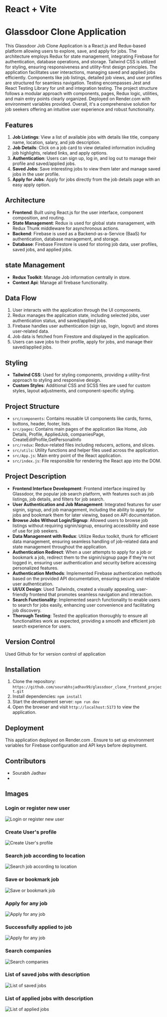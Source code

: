 # React + Vite

# Glassdoor Clone Application

This Glassdoor Job Clone Application is a React.js and Redux-based platform allowing users to explore, save, and apply for jobs. The architecture employs Redux for state management, integrating Firebase for authentication, database operations, and storage. Tailwind CSS is utilized for styling, ensuring responsiveness and utility-first design principles. The application facilitates user interactions, managing saved and applied jobs efficiently. Components like job listings, detailed job views, and user profiles are structured for seamless navigation. Testing encompasses Jest and React Testing Library for unit and integration testing. The project structure follows a modular approach with components, pages, Redux logic, utilities, and main entry points clearly organized. Deployed on Render.com with environment variables provided. Overall, it's a comprehensive solution for job seekers offering an intuitive user experience and robust functionality.

## Features

1. **Job Listings**: View a list of available jobs with details like title, company name, location, salary, and job description.
2. **Job Details**: Click on a job card to view detailed information including job highlights, related links, and apply options.
3. **Authentication**: Users can sign up, log in, and log out to manage their profile and saved/applied jobs.
4. **Saved Jobs**: Save interesting jobs to view them later and manage saved jobs in the user profile.
5. **Apply for Jobs**: Apply for jobs directly from the job details page with an easy apply option.

## Architecture

- **Frontend**: Built using React.js for the user interface, component composition, and routing.
- **State Management**: Redux is used for global state management, with Redux Thunk middleware for asynchronous actions.
- **Backend**: Firebase is used as a Backend-as-a-Service (BaaS) for authentication, database management, and storage.
- **Database**: Firebase Firestore is used for storing job data, user profiles, saved jobs, and applied jobs.

## state Management

- **Redux Toolkit**: Manage Job information centrally in store.
- **Context Api**: Manage all firebase functionality.

## Data Flow

1. User interacts with the application through the UI components.
2. Redux manages the application state, including selected jobs, user authentication status, and saved/applied jobs.
3. Firebase handles user authentication (sign up, login, logout) and stores user-related data.
4. Job data is fetched from Firestore and displayed in the application.
5. Users can save jobs to their profile, apply for jobs, and manage their saved/applied jobs.

## Styling

- **Tailwind CSS**: Used for styling components, providing a utility-first approach to styling and responsive design.
- **Custom Styles**: Additional CSS and SCSS files are used for custom styles, layout adjustments, and component-specific styling.

## Project Structure

- `src/components`: Contains reusable UI components like cards, forms, buttons, header, footer, lists.
- `src/pages`: Contains main pages of the application like Home, Job Details, Profile, AppliedJob, companiesPage, CreateEditProfile,GetPersonalInfo
- `src/redux`: Redux-related files including reducers, actions, and slices.
- `src/utils`: Utility functions and helper files used across the application.
- `src/App.js`: Main entry point of the React application.
- `src/index.js`: File responsible for rendering the React app into the DOM.

## Project Description

- **Frontend Interface Development**: Frontend interface inspired by Glassdoor, the popular job search platform, with features such as job listings, job details, and filters for job search.
- **User Authentication and Job Management**: Integrated features for user signin, signup, and job management, including the ability to apply for jobs and bookmark them for later viewing, based on API documentation.
- **Browse Jobs Without Login/Signup**: Allowed users to browse job listings without requiring signin/signup, ensuring accessibility and ease of use for job seekers.
- **Data Management with Redux**: Utilize Redux toolkit, thunk for efficient data management, ensuring seamless handling of job-related data and state management throughout the application.
- **Authentication Redirect**: When a user attempts to apply for a job or bookmark a job, redirect them to the signin/signup page if they're not logged in, ensuring user authentication and security before accessing personalized features.
- **Authentication Methods**: Implemented Firebase authentication methods based on the provided API documentation, ensuring secure and reliable user authentication.
- **UI/UX Design**: Used Tailwinds, created a visually appealing, user-friendly frontend that promotes seamless navigation and interaction.
- **Search Functionality**: Implemented search functionality to enable users to search for jobs easily, enhancing user convenience and facilitating job discovery.
- **Thorough Testing**: Tested the application thoroughly to ensure all functionalities work as expected, providing a smooth and efficient job search experience for users.

## Version Control

Used Github for for version control of application

## Installation

1. Clone the repository: `https://github.com/sourabhsjadhav99/glassdoor_clone_frontend_project.git`
2. Install dependencies: `npm install`
3. Start the development server: `npm run dev`
4. Open the browser and visit `http://localhost:5173` to view the application.

## Deployment

This application deployed on Render.com . Ensure to set up environment variables for Firebase configuration and API keys before deployment.

## Contributors

- Sourabh Jadhav
- 
## Images

### Login or register new user
![Login or register new user](/screenshots/signin.png)

### Create User's profile
![Create User's profile](/screenshots/createprofile.png)

### Search job according to location
![Search job according to location](/screenshots/searchlist.png)

### Save or bookmark job
![Save or bookmark job](/screenshots/savedjobs.png)

### Apply for any job
![Apply for any job](/screenshots/applyforjob.png)

### Successfully applied to job
![Apply for any job](/screenshots/appliedsuccessufully.png)

### Search companies
![Search companies](/screenshots/searchcompany.png)

### List of saved jobs with description
![List of saved jobs](/screenshots/savedjobs.png)

### List of applied jobs with description
![List of applied jobs](/screenshots/appliedjobs.png)
